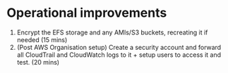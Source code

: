 # Operational improvements

1. Encrypt the EFS storage and any AMIs/S3 buckets, recreating it if needed (15 mins)
2. (Post AWS Organisation setup) Create a security account and forward all CloudTrail and CloudWatch logs to it + setup users to access it and test. (20 mins)
